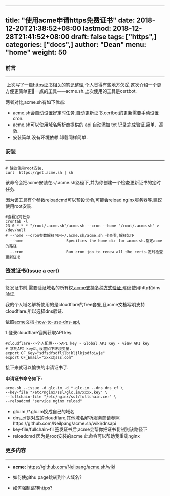 
---
title: "使用acme申请https免费证书"
date: 2018-12-20T21:38:52+08:00
lastmod: 2018-12-28T21:41:52+08:00
draft: false
tags: ["https",]
categories: ["docs",]
author: "Dean"
menu: "home"
weight: 50
---  
### 前言

---

​	上次写了一篇[https证书相关的笔记整理](https://juejin.im/post/5be2ab1a51882516d85b40c3),个人觉得有些地方欠妥,这次介绍一个更方便更简单更🐂一点的工具——acme.sh.上次使用的工具是certbot.

两者对比,acme.sh有如下优点:

- acme.sh会自动设置好定时任务.自动更新证书.certbot的更新需要手动设置cron.
- acme.sh可以使用域名解析商提供的 api 自动添加 txt 记录完成验证.简单、高效.
- 安装简单,没有环境依赖.卸载同样简单.

### 安装

---

```shell
# 建议使用root安装,
curl  https://get.acme.sh | sh 
```

该命令会把acme安装在~/.acme.sh路径下,并为你创建一个检查更新证书的定时任务.

因为该工具有个参数reloadcmd可以预设命令,可能会reload nginx服务器等.建议使用root安装.

```shell
#查看定时任务
crontab -l
23 0 * * * "/root/.acme.sh"/acme.sh --cron --home "/root/.acme.sh" > /dev/null
# --home --cron参数解释可用~/.acme.sh/acme.sh -h查看,解释如下
  --home                   Specifies the home dir for acme.sh.指定acme的路径
  --cron                   Run cron job to renew all the certs.定时检查更新证书
```



### 签发证书(Issue a cert)

---

签发证书前,需要验证域名的所有权,[acme支持多种方式验证](https://github.com/Neilpang/acme.sh/wiki/How-to-issue-a-cert),建议使用http和dns验证.

我的个人域名解析使用的是cloudflare的free套餐,且acme文档写明支持cloudflare.所以选择dns验证.

依照[acme文档-how-to-use-dns-api](https://github.com/Neilpang/acme.sh/wiki/dnsapi),

1.登录cloudflare官网获取API key.

```shell
#cloudflare-->个人配置--->API key - Global API Key - view API key
# 拿到API key后,设置如下环境变量.
export CF_Key="sdfsdfsdfljlbjkljlkjsdfoiwje"
export CF_Email="xxxx@sss.com"
```

接下来就可以愉快的申请证书了.

**申请证书命令如下:**

```shell
acme.sh --issue -d glc.im -d *.glc.im --dns dns_cf \ 
--key-file "/etc/nginx/ssl/glc.im/xxxx.key" \ 
--fullchain-file "/etc/nginx/ssl/fullchain.cer" \ 
--reloadcmd "service nginx reload"
```

- glc.im /*.glc.im换成自己的域名
- dns_cf是对应的cloudflare,其他域名解析服务商请参照https://github.com/Neilpang/acme.sh/wiki/dnsapi
- key-file/fullchain-fil 签发证书后,acme会帮你把证书复制到该路径下
- reloadcmd 因为是root安装的acme 此命令可以帮助我重载nginx

### 更多内容

---
- **acme:** https://github.com/Neilpang/acme.sh/wiki

- 如何使githu page跳转到个人域名?

- 如何强制跳转https?